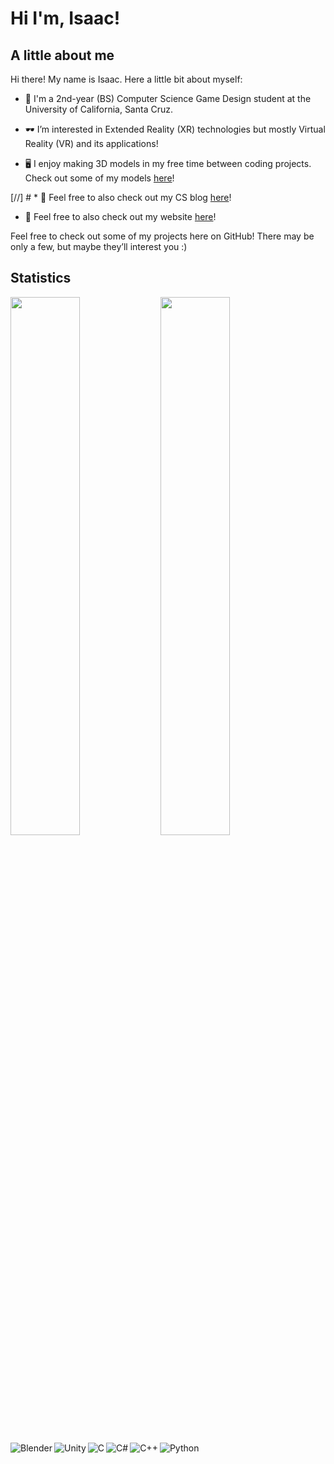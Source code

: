 

# Hi I'm, Isaac!

## A little about me
Hi there! My name is Isaac. Here a little bit about myself:

* :school: I'm a 2nd-year (BS) Computer Science Game Design student at the University of California, Santa Cruz.

* :dark_sunglasses: I’m interested in Extended Reality (XR) technologies but mostly Virtual Reality (VR)  and its applications!

* :desktop_computer: I enjoy making 3D models in my free time between coding projects. Check out some of my models [here](https://sketchfab.com/Izic)!

[//] # * :newspaper: Feel free to also check out my CS blog [here](https://irohret.github.io/web/index.html)!

* :newspaper: Feel free to also check out my website [here](https://crimson-katharyn-73.tiiny.site/)!
  
Feel free to check out some of my projects here on GitHub! There may be only a few, but maybe they’ll interest you :)



## Statistics
<img align="left" width="47%" src="https://github-readme-stats.vercel.app/api/top-langs/?username=irohret&layout=compact)](https://github.com/anuraghazra/github-readme-stats" />
<img align="left" width="47%" src="https://github-readme-stats.vercel.app/api?username=irohret&show_icons=true&theme=tokyonight" />

<br />

<img align="left" alt="Blender" src="https://img.shields.io/badge/blender-%23F5792A.svg?style=for-the-badge&logo=blender&logoColor=white" />
<img align="left" alt="Unity" src="https://img.shields.io/badge/unity-%23000000.svg?style=for-the-badge&logo=unity&logoColor=white" />

<img align="left" alt="C" src="https://img.shields.io/badge/c-%2300599C.svg?style=for-the-badge&logo=c&logoColor=white" />

<img align="left" alt="C#" src="https://img.shields.io/badge/c%23-%23239120.svg?style=for-the-badge&logo=c-sharp&logoColor=white" />
<img align="left" alt="C++" src="https://img.shields.io/badge/c++-%2300599C.svg?style=for-the-badge&logo=c%2B%2B&logoColor=white" />
<img align="left" align="left" alt="Python" src="https://img.shields.io/badge/python-3670A0?style=for-the-badge&logo=python&logoColor=ffdd54" />
